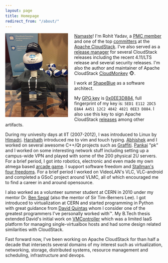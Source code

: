 ```yaml
---
layout: page
title: Homepage
redirect_from: "/about/"
---
```

<a href="/assets/pic.jpg"><img align="left" src="/assets/pic.jpg" style="max-width:200px; margin-right:20px"/></a>
[Namaste](http://en.wikipedia.org/wiki/Namaste)! I'm Rohit Yadav, a
[PMC member](http://people.apache.org/committer-index.html#rohit)
and one of the top [committers](https://github.com/apache/cloudstack/graphs/contributors)
at the <span class="logo acs">&nbsp;</span> [Apache CloudStack](http://cloudstack.apache.org).
I've also served as a [release
manager](https://checker.apache.org/keys/484248210ee3d884) for several
CloudStack releases including the recent 4.11/LTS release and several security
releases. I'm also the author and maintainer of Apache CloudStack
[CloudMonkey](http://github.com/apache/cloudstack-cloudmonkey) :monkey_face:.

I work at [ShapeBlue](http://shapeblue.com) as a software architect.

My [GPG key](/gpg.pub) is [0x0EE3D884](https://pgp.mit.edu/pks/lookup?op=vindex&fingerprint=on&exact=on&search=0x5ED1E1122DC5E8A4A45112C2484248210EE3D884), full fingerprint of my key is: `5ED1 E112 2DC5 E8A4 A451 12C2 4842 4821 0EE3 D884`.
I also use this key to sign Apache CloudStack [releases](https://checker.apache.org/keys/484248210ee3d884)
among other artifacts.

During my univesity days at IIT (2007-2012), I was introduced to Linux by
[Himadri](https://in.linkedin.com/in/himadrisarkar).
[Harshath](https://www.linkedin.com/in/jrharshath/) introduced me
to vim and touch typing. [Abhishek](https://www.linkedin.com/in/shwstppr/) and I
worked on several awesome C++/Qt projects such as
[Graffiti](https://github.com/rhtyd/old/tree/master/graffiti).
[Pankaj](https://xtrack.io/) "pk" and I worked on some interesting network stuff
including setting up a campus-wide VPN and played with some of the 200 physical
2U servers. For a brief period, I got into robotics, electronic and even made my
own atmega based [arcade game](/blog/cade9/). I support software freedom and
[Stallman's four freedoms](https://www.gnu.org/philosophy/free-sw.en.html). For
a brief period I worked on VideoLAN's VLC, VLC-android and completed a GSoC
project around VLMC, all of which encouraged me to find a career in and around
opensource.

I also worked as a volunteer summer student at CERN in 2010 under my mentor Dr.
[Ben Segal](http://ben.web.cern.ch/ben/) (also the mentor of Sir Tim-Berners
Lee). I got introduced to virtualization at CERN and started programming in
Python with great guidance from [David Quintas](https://www.linkedin.com/in/davidgarciaquintas)
whom I consider one of the greatest programmers I've personally worked with™.
My B.Tech thesis extended David's initial work on [VMController](https://github.com/rhtyd/old/tree/master/vmcontroller)
which was a limited IaaS platform for managing single-virtualbox hosts and had
some design related similarities with CloudStack.

Fast forward now, I've been working on Apache CloudStack for than half a decade
that intersects several domains of my interest such as virtualization,
networking, storage, distributed systems, resource management and scheduling,
infrastructure and devops.

